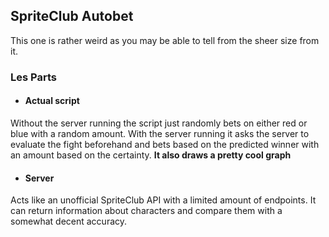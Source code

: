 ## SpriteClub Autobet
This one is rather weird as you may be able to tell from the sheer size from it.

### Les Parts
- #### Actual script
Without the server running the script just randomly bets on either red or blue with a random amount. With the server running it asks the server to evaluate the fight beforehand and bets based on the predicted winner with an amount based on the certainty.
**It also draws a pretty cool graph** 
- #### Server
Acts like an unofficial SpriteClub API with a limited amount of endpoints. It can return information about characters and compare them with a somewhat decent accuracy.
